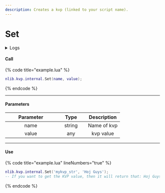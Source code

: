 ```yaml
---
description: Creates a kvp (linked to your script name).
---
```


# Set

<details>

<summary>Logs</summary>

Ajoutée en **v0.1.2**

</details>

#### Call

{% code title="example.lua" %}
```lua
nlib.kvp.internal.Set(name, value);
```
{% endcode %}

***

#### Parameters

<table><thead><tr><th width="151" align="center">Parameter</th><th width="79" align="center">Type</th><th align="center">Description</th></tr></thead><tbody><tr><td align="center">name</td><td align="center">string</td><td align="center">Name of kvp</td></tr><tr><td align="center">value</td><td align="center">any</td><td align="center">kvp value</td></tr></tbody></table>

***

#### Use

{% code title="example.lua" lineNumbers="true" %}
```lua
nlib.kvp.internal.Set('mykvp_str', 'Hoj Guys');
-- If you want to get the KVP value, then it will return that: Hoj Guys
```
{% endcode %}
